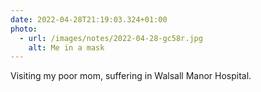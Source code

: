 ```yaml
---
date: 2022-04-28T21:19:03.324+01:00
photo:
  - url: /images/notes/2022-04-28-gc58r.jpg
    alt: Me in a mask
---
```

Visiting my poor mom, suffering in Walsall Manor Hospital. 
